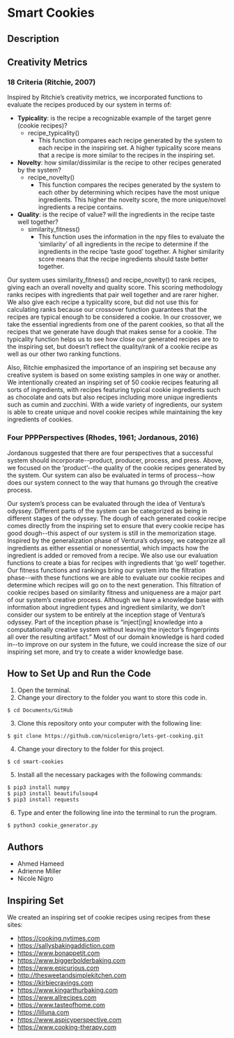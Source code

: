 # Smart Cookies

## Description

## Creativity Metrics
### 18 Criteria (Ritchie, 2007)
Inspired by Ritchie’s creativity metrics, we incorporated functions to evaluate the recipes produced by our system in terms of:
* **Typicality**: is the recipe a recognizable example of the target genre (cookie recipes)?
	* recipe_typicality()
		* This function compares each recipe generated by the system to each recipe in the inspiring set. A higher typicality score means that a recipe is more similar to the recipes in the inspiring set.
* **Novelty**: how similar/dissimilar is the recipe to other recipes generated by the system?
	* recipe_novelty()
		* This function compares the recipes generated by the system to each other by determining which recipes have the most unique ingredients. This higher the novelty score, the more unique/novel ingredients a recipe contains. 
* **Quality**: is the recipe of value? will the ingredients in the recipe taste well together?
	* similarity_fitness()
		* This function uses the information in the npy files to evaluate the ‘similarity’ of all ingredients in the recipe to determine if the ingredients in the recipe ‘taste good’ together. A higher similarity score means that the recipe ingredients should taste better together. 

Our system uses similarity_fitness() and recipe_novelty() to rank recipes, giving each an overall novelty and quality score. This scoring methodology ranks recipes with ingredients that pair well together and are rarer higher. We also give each recipe a typicality score, but did not use this for calculating ranks because our crossover function guarantees that the recipes are typical enough to be considered a cookie. In our crossover, we take the essential ingredients from one of the parent cookies, so that all the recipes that we generate have dough that makes sense for a cookie. The typicality function helps us to see how close our generated recipes are to the inspiring set, but doesn’t reflect the quality/rank of a cookie recipe as well as our other two ranking functions.

Also, Ritchie emphasized the importance of an inspiring set because any creative system is based on some existing samples in one way or another. We intentionally created an inspiring set of 50 cookie recipes featuring all sorts of ingredients, with recipes featuring typical cookie ingredients such as chocolate and oats but also recipes including more unique ingredients such as cumin and zucchini. With a wide variety of ingredients, our system is able to create unique and novel cookie recipes while maintaining the key ingredients of cookies.

### Four PPPPerspectives (Rhodes, 1961; Jordanous, 2016)  
Jordanous suggested that there are four perspectives that a successful system should incorporate--product, producer, process, and press. Above, we focused on the ‘product’--the quality of the cookie recipes generated by the system. Our system can also be evaluated in terms of process--how does our system connect to the way that humans go through the creative process. 

Our system’s process can be evaluated through the idea of Ventura’s odyssey. Different parts of the system can be categorized as being in different stages of the odyssey. The dough of each generated cookie recipe comes directly from the inspiring set to ensure that every cookie recipe has good dough--this aspect of our system is still in the memorization stage. Inspired by the generalization phase of Ventura’s odyssey, we categorize all ingredients as either essential or nonessential, which impacts how the ingredient is added or removed from a recipe. We also use our evaluation functions to create a bias for recipes with ingredients that ‘go well’ together. Our fitness functions and rankings bring our system into the filtration phase--with these functions we are able to evaluate our cookie recipes and determine which recipes will go on to the next generation. This filtration of cookie recipes based on similarity fitness and uniqueness are a major part of our system’s creative process. Although we have a knowledge base with information about ingredient types and ingredient similarity, we don’t consider our system to be entirely at the inception stage of Ventura’s odyssey. Part of the inception phase is  “inject[ing] knowledge into a computationally creative system without leaving the injector’s fingerprints all over the resulting artifact.” Most of our domain knowledge is hard coded in--to improve on our system in the future, we could increase the size of our inspiring set more, and try to create a wider knowledge base. 

## How to Set Up and Run the Code
1. Open the terminal.
2. Change your directory to the folder you want to store this code in.  
```
$ cd Documents/GitHub
```
3. Clone this repository onto your computer with the following line:  
```
$ git clone https://github.com/nicolenigro/lets-get-cooking.git
```
4. Change your directory to the folder for this project.  
```
$ cd smart-cookies
```
5. Install all the necessary packages with the following commands:
```
$ pip3 install numpy
$ pip3 install beautifulsoup4
$ pip3 install requests
```
6. Type and enter the following line into the terminal to run the program.  
```
$ python3 cookie_generator.py
```

## Authors
* Ahmed Hameed
* Adrienne Miller
* Nicole Nigro

## Inspiring Set
We created an inspiring set of cookie recipes using recipes from these sites:
* https://cooking.nytimes.com
* https://sallysbakingaddiction.com
* https://www.bonappetit.com
* https://www.biggerbolderbaking.com
* https://www.epicurious.com
* http://thesweetandsimplekitchen.com
* https://kirbiecravings.com
* https://www.kingarthurbaking.com
* https://www.allrecipes.com
* https://www.tasteofhome.com
* https://lilluna.com
* https://www.aspicyperspective.com
* https://www.cooking-therapy.com